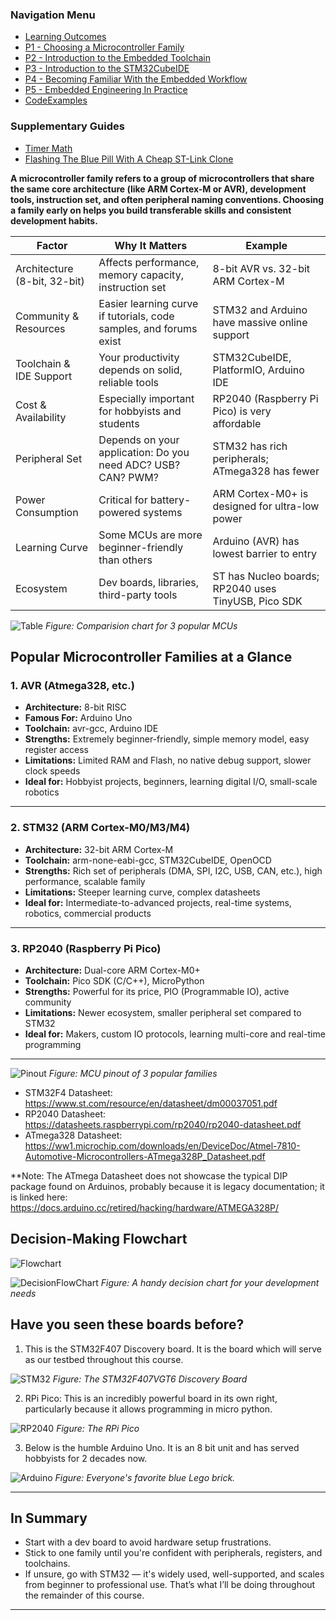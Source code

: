 <h3>Navigation Menu</h3>
<ul>
  <li><a href="Learning%20Outcomes.md">Learning Outcomes</a></li>
  <li><a href="P1%20-%20Choosing%20a%20Microcontroller%20Family.md">P1 - Choosing a Microcontroller Family</a></li>
  <li><a href="P2%20-%20Introduction%20to%20the%20Embedded%20Toolchain.md">P2 - Introduction to the Embedded Toolchain</a></li>
  <li><a href="P3%20-%20Introduction%20to%20the%20STM32CubeIDE.md">P3 - Introduction to the STM32CubeIDE</a></li>
  <li><a href="P4%20-%20Becoming%20Familiar%20With%20the%20Embedded%20Workflow.md">P4 - Becoming Familiar With the Embedded Workflow</a></li>
  <li><a href="P5%20-%20Embedded%20Engineering%20In%20Practice.md">P5 - Embedded Engineering In Practice</a></li>
  <li><a href="CodeExamples.md">CodeExamples</a></li>
</ul>
<h3>Supplementary Guides</h3>
<ul>
  <li><a href="Timer_PrescalerMath.md">Timer Math</a></li>
  <li><a href="Flashing%20The%20Blue%20Pill%20With%20A%20Cheap%20ST-Link%20Clone.md">Flashing The Blue Pill With A Cheap ST-Link Clone</a></li>
</ul>

**A microcontroller family refers to a group of microcontrollers that share the same core architecture (like ARM Cortex-M or AVR), development tools, instruction set, and often peripheral naming conventions. Choosing a family early on helps you build transferable skills and consistent development habits.**

| Factor                       | Why It Matters                                                     | Example                                             |
| ---------------------------- | ------------------------------------------------------------------ | --------------------------------------------------- |
| Architecture (8-bit, 32-bit) | Affects performance, memory capacity, instruction set              | 8-bit AVR vs. 32-bit ARM Cortex-M                   |
| Community & Resources        | Easier learning curve if tutorials, code samples, and forums exist | STM32 and Arduino have massive online support       |
| Toolchain & IDE Support      | Your productivity depends on solid, reliable tools                 | STM32CubeIDE, PlatformIO, Arduino IDE               |
| Cost & Availability          | Especially important for hobbyists and students                    | RP2040 (Raspberry Pi Pico) is very affordable       |
| Peripheral Set               | Depends on your application: Do you need ADC? USB? CAN? PWM?       | STM32 has rich peripherals; ATmega328 has fewer     |
| Power Consumption            | Critical for battery-powered systems                               | ARM Cortex-M0+ is designed for ultra-low power      |
| Learning Curve               | Some MCUs are more beginner-friendly than others                   | Arduino (AVR) has lowest barrier to entry           |
| Ecosystem                    | Dev boards, libraries, third-party tools                           | ST has Nucleo boards; RP2040 uses TinyUSB, Pico SDK |

![Table](assets/ComparisionTable.png)
*Figure: Comparision chart for 3 popular MCUs*

## Popular Microcontroller Families at a Glance

### 1. AVR (Atmega328, etc.)

- **Architecture:** 8-bit RISC
- **Famous For:** Arduino Uno
- **Toolchain:** avr-gcc, Arduino IDE
- **Strengths:** Extremely beginner-friendly, simple memory model, easy register access
- **Limitations:** Limited RAM and Flash, no native debug support, slower clock speeds
- **Ideal for:** Hobbyist projects, beginners, learning digital I/O, small-scale robotics

---

### 2. STM32 (ARM Cortex-M0/M3/M4)

- **Architecture:** 32-bit ARM Cortex-M
- **Toolchain:** arm-none-eabi-gcc, STM32CubeIDE, OpenOCD
- **Strengths:** Rich set of peripherals (DMA, SPI, I2C, USB, CAN, etc.), high performance, scalable family
- **Limitations:** Steeper learning curve, complex datasheets
- **Ideal for:** Intermediate-to-advanced projects, real-time systems, robotics, commercial products

---

### 3. RP2040 (Raspberry Pi Pico)

- **Architecture:** Dual-core ARM Cortex-M0+
- **Toolchain:** Pico SDK (C/C++), MicroPython
- **Strengths:** Powerful for its price, PIO (Programmable IO), active community
- **Limitations:** Newer ecosystem, smaller peripheral set compared to STM32
- **Ideal for:** Makers, custom IO protocols, learning multi-core and real-time programming

---
![Pinout](assets/MCUComparision.png)
*Figure: MCU pinout of 3 popular families*


- STM32F4 Datasheet: https://www.st.com/resource/en/datasheet/dm00037051.pdf
- RP2040 Datasheet: https://datasheets.raspberrypi.com/rp2040/rp2040-datasheet.pdf
- ATmega328 Datasheet: https://ww1.microchip.com/downloads/en/DeviceDoc/Atmel-7810-Automotive-Microcontrollers-ATmega328P_Datasheet.pdf

**Note: The ATmega Datasheet does not showcase the typical DIP package found on Arduinos, probably because it is legacy documentation; it is linked here: https://docs.arduino.cc/retired/hacking/hardware/ATMEGA328P/

## Decision-Making Flowchart

![Flowchart](assets/Decision.png)

![DecisionFlowChart](assets/DecisionFlowChart.png)
*Figure: A handy decision chart for your development needs*

## Have you seen these boards before?

1. This is the STM32F407 Discovery board. It is the board which will serve as our testbed throughout this course. 

![STM32](assets/STM32F4_Discovery_(9067300323).jpg)
*Figure: The STM32F407VGT6 Discovery Board*

2. RPi Pico: This is an incredibly powerful board in its own right, particularly because it allows programming in micro python.

![RP2040](assets/Raspberry_Pi_Pico_oblique.jpg)
*Figure: The RPi Pico*

3. Below is the humble Arduino Uno. It is an 8 bit unit and has served hobbyists for 2 decades now.

![Arduino](assets/Arduino_Uno_002.jpg)
*Figure: Everyone's favorite blue Lego brick.*

---
## In Summary

- Start with a dev board to avoid hardware setup frustrations.
- Stick to one family until you're confident with peripherals, registers, and toolchains.
- If unsure, go with STM32 — it's widely used, well-supported, and scales from beginner to professional use. That’s what I’ll be doing throughout the remainder of this course.

---